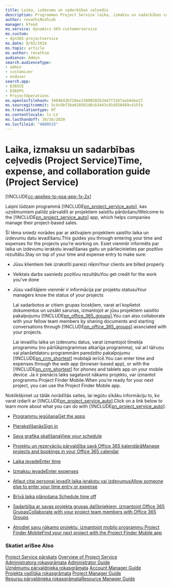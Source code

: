 ```yaml
---
title: Laika, izdevumu un sadarbības ceļvedis
description: Programmas Project Service laika, izmaksu un sadarbības ceļvedis
author: revathiMuthiah
manager: kfend
ms.service: dynamics-365-customerservice
ms.custom:
- dyn365-projectservice
ms.date: 8/03/2018
ms.topic: article
ms.author: revathim
audience: Admin
search.audienceType:
- admin
- customizer
- enduser
search.app:
- D365CE
- D365PS
- ProjectOperations
ms.openlocfilehash: 3404642bf20ee23000202b3447f3167aeb4dee27
ms.sourcegitcommit: 5c4c9bf3ba018562d6cb3443c01d550489c415fa
ms.translationtype: HT
ms.contentlocale: lv-LV
ms.lasthandoff: 10/16/2020
ms.locfileid: "4080533"
---
```

# <a name="time-expense-and-collaboration-guide-project-service"></a><span data-ttu-id="8a606-103">Laika, izmaksu un sadarbības ceļvedis (Project Service)</span><span class="sxs-lookup"><span data-stu-id="8a606-103">Time, expense, and collaboration guide (Project Service)</span></span>

[!INCLUDE[cc-applies-to-psa-app-1x-2x](../includes/cc-applies-to-psa-app-1x-2x.md)]

<span data-ttu-id="8a606-104">Laipni lūdzam programmā [!INCLUDE[pn_project_service_auto](../includes/pn-project-service-auto.md)], kas uzņēmumiem palīdz pārvaldīt ar projektiem saistītu pārdošanu!</span><span class="sxs-lookup"><span data-stu-id="8a606-104">Welcome to the [!INCLUDE[pn_project_service_auto](../includes/pn-project-service-auto.md)] app, which helps companies manage their project-based sales.</span></span> 
  
 <span data-ttu-id="8a606-105">Šī tēma sniedz norādes par ar aktīvajiem projektiem saistīto laika un izdevumu datu ievadīšanu.</span><span class="sxs-lookup"><span data-stu-id="8a606-105">This guides you through entering your time and expenses for the projects you’re working on.</span></span> <span data-ttu-id="8a606-106">Esiet vienmēr informēts par laika un izdevumu ierakstu ievadīšanas gaitu un pārliecinieties par pozitīvo rezultātu.</span><span class="sxs-lookup"><span data-stu-id="8a606-106">Stay on top of your time and expense entry to make sure:</span></span>  
  
- <span data-ttu-id="8a606-107">Jūsu klientiem tiek izrakstīti pareizi rēķini</span><span class="sxs-lookup"><span data-stu-id="8a606-107">Your clients are billed properly</span></span>  
  
- <span data-ttu-id="8a606-108">Veiktais darbs sasniedz pozitīvu rezultātu</span><span class="sxs-lookup"><span data-stu-id="8a606-108">You get credit for the work you’ve done</span></span>  
  
- <span data-ttu-id="8a606-109">Jūsu vadītājiem vienmēr ir informācija par projektu statusu</span><span class="sxs-lookup"><span data-stu-id="8a606-109">Your managers know the status of your projects</span></span>  
  
  <span data-ttu-id="8a606-110">Lai sadarbotos ar citiem grupas locekļiem, varat arī koplietot dokumentus un uzsākt sarunas, izmantojot ar jūsu projektiem saistīto pakalpojumu [!INCLUDE[pn_office_365_groups](../includes/pn-office-365-groups.md)].</span><span class="sxs-lookup"><span data-stu-id="8a606-110">You can also collaborate with your fellow team members by sharing documents and starting conversations through [!INCLUDE[pn_office_365_groups](../includes/pn-office-365-groups.md)] associated with your projects.</span></span>  
  
  <span data-ttu-id="8a606-111">Lai ievadītu laika un izdevumu datus, varat izmantojot tīmekļa programmu (no pārlūkprogrammas atkarīga programma), vai arī tālruņu vai planšetdatoru programmām paredzēto pakalpojumu [!INCLUDE[pn_crm_shortest](../includes/pn-crm-shortest.md)] mobilajā ierīcē.</span><span class="sxs-lookup"><span data-stu-id="8a606-111">You can enter time and expenses through the web app (browser-based app), or with the [!INCLUDE[pn_crm_shortest](../includes/pn-crm-shortest.md)] for phones and tablets app on your mobile device.</span></span> <span data-ttu-id="8a606-112">Ja ir pienācis laiks sagatavot nākamo projektu, var izmantot programmu Project Finder Mobile.</span><span class="sxs-lookup"><span data-stu-id="8a606-112">When you’re ready for your next project, you can use the Project Finder Mobile app.</span></span>  
  
<span data-ttu-id="8a606-113">Noklikšķiniet uz tālāk norādītās saites, lai iegūtu sīkāku informāciju to, ko varat izdarīt ar [!INCLUDE[pn_project_service_auto](../includes/pn-project-service-auto.md)].</span><span class="sxs-lookup"><span data-stu-id="8a606-113">Click on a link below to learn more about what you can do with [!INCLUDE[pn_project_service_auto](../includes/pn-project-service-auto.md)]:</span></span>  
  
-   [<span data-ttu-id="8a606-114">Programmu iegūšana</span><span class="sxs-lookup"><span data-stu-id="8a606-114">Get the apps</span></span>](../psa/get-apps.md)  
  
-   [<span data-ttu-id="8a606-115">Pierakstīšanās</span><span class="sxs-lookup"><span data-stu-id="8a606-115">Sign in</span></span>](../psa/sign-in.md)  
  
-   [<span data-ttu-id="8a606-116">Sava grafika skatīšana</span><span class="sxs-lookup"><span data-stu-id="8a606-116">View your schedule</span></span>](../psa/view-schedule.md)  
  
-   [<span data-ttu-id="8a606-117">Projektu un rezervāciju pārvaldība savā Office 365 kalendārā</span><span class="sxs-lookup"><span data-stu-id="8a606-117">Manage projects and bookings in your Office 365 calendar</span></span>](../psa/manage-project-bookings-office-365-calendar.md)  
  
-   [<span data-ttu-id="8a606-118">Laika ievade</span><span class="sxs-lookup"><span data-stu-id="8a606-118">Enter time</span></span>](../psa/enter-time.md)  
  
-   [<span data-ttu-id="8a606-119">Izmaksu ievade</span><span class="sxs-lookup"><span data-stu-id="8a606-119">Enter expenses</span></span>](../psa/enter-expenses.md)  
  
-   [<span data-ttu-id="8a606-120">Atļaut citai personai ievadīt laika ierakstu vai izdevumus</span><span class="sxs-lookup"><span data-stu-id="8a606-120">Allow someone else to enter your time entry or expense</span></span>](../psa/allow-someone-else-enter-time-entry-expense.md)  
  
-   [<span data-ttu-id="8a606-121">Brīvā laika plānošana </span><span class="sxs-lookup"><span data-stu-id="8a606-121">Schedule time off</span></span>](../psa/schedule-time-off.md)  
  
-   [<span data-ttu-id="8a606-122">Sadarbība ar savas projekta grupas dalībniekiem, izmantojot Office 365 Grupas</span><span class="sxs-lookup"><span data-stu-id="8a606-122">Collaborate with your project team members with Office 365 Groups</span></span>](../psa/collaborate-project-team-members-office-365-groups.md)  
  
-   [<span data-ttu-id="8a606-123">Atrodiet savu nākamo projektu, izmantojot mobilo programmu Project Finder Mobile</span><span class="sxs-lookup"><span data-stu-id="8a606-123">Find your next project with the Project Finder Mobile app</span></span>](../psa/find-next-project-finder-mobile-app.md)  
  
### <a name="see-also"></a><span data-ttu-id="8a606-124">Skatiet arī</span><span class="sxs-lookup"><span data-stu-id="8a606-124">See Also</span></span>  
 <span data-ttu-id="8a606-125">[Project Service pārskats](../psa/overview.md) </span><span class="sxs-lookup"><span data-stu-id="8a606-125">[Overview of Project Service](../psa/overview.md) </span></span>  
 <span data-ttu-id="8a606-126">[Administratora rokasgrāmata](../psa/admin-guide.md) </span><span class="sxs-lookup"><span data-stu-id="8a606-126">[Administrator Guide](../psa/admin-guide.md) </span></span>  
 <span data-ttu-id="8a606-127">[Uzņēmumu pārvaldnieka rokasgrāmata](../psa/account-manager-guide.md) </span><span class="sxs-lookup"><span data-stu-id="8a606-127">[Account Manager Guide](../psa/account-manager-guide.md) </span></span>  
 <span data-ttu-id="8a606-128">[Projekta vadītāja rokasgrāmata](../psa/project-manager-guide.md) </span><span class="sxs-lookup"><span data-stu-id="8a606-128">[Project Manager Guide](../psa/project-manager-guide.md) </span></span>  
 [<span data-ttu-id="8a606-129">Resursu pārvaldnieka rokasgrāmata</span><span class="sxs-lookup"><span data-stu-id="8a606-129">Resource Manager Guide</span></span>](../psa/resource-manager-guide.md)   
